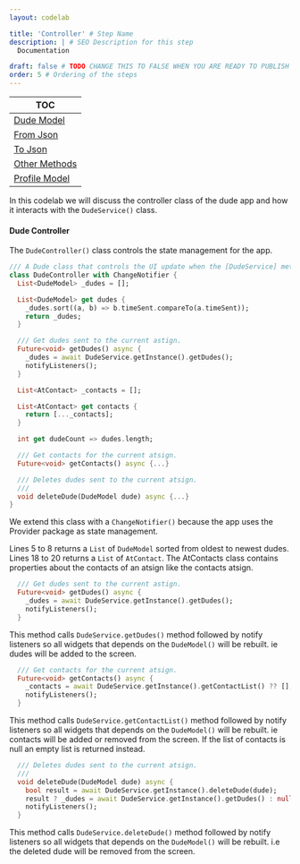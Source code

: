 ```yaml
---
layout: codelab

title: 'Controller' # Step Name
description: | # SEO Description for this step
  Documentation

draft: false # TODO CHANGE THIS TO FALSE WHEN YOU ARE READY TO PUBLISH THE PAGE
order: 5 # Ordering of the steps
---
```


| TOC                              |
|----------------------------------|
|  [Dude Model](#dude-model)       |
|  [From Json](#from-json)         |
|  [To Json](#to-json)             |
|  [Other Methods](#other-methods) |
|  [Profile Model](#profile-model) |

In this codelab we will discuss the controller class of the dude app and how it interacts with the `DudeService()` class.

#### Dude Controller
The `DudeController()` class controls the state management for the app.
```dart
/// A Dude class that controls the UI update when the [DudeService] methods are called.
class DudeController with ChangeNotifier {
  List<DudeModel> _dudes = [];

  List<DudeModel> get dudes {
    _dudes.sort((a, b) => b.timeSent.compareTo(a.timeSent));
    return _dudes;
  }

  /// Get dudes sent to the current astign.
  Future<void> getDudes() async {
    _dudes = await DudeService.getInstance().getDudes();
    notifyListeners();
  }

  List<AtContact> _contacts = [];

  List<AtContact> get contacts {
    return [..._contacts];
  }

  int get dudeCount => dudes.length;

  /// Get contacts for the current atsign.
  Future<void> getContacts() async {...}

  /// Deletes dudes sent to the current atsign.
  ///
  void deleteDude(DudeModel dude) async {...}
}
```

We extend this class with a `ChangeNotifier()` because the app uses the Provider package as state management.

Lines 5 to 8 returns a `List` of `DudeModel` sorted from oldest to newest dudes. Lines 18 to 20 returns a `List` of `AtContact`. The AtContacts class contains properties about the contacts of an atsign like the contacts atsign.

```dart
  /// Get dudes sent to the current astign.
  Future<void> getDudes() async {
    _dudes = await DudeService.getInstance().getDudes();
    notifyListeners();
  }
```
This method calls `DudeService.getDudes()` method followed by notify listeners so all widgets that depends on the `DudeModel()` will be rebuilt. ie dudes will be added to the screen.


```dart
  /// Get contacts for the current atsign.
  Future<void> getContacts() async {
    _contacts = await DudeService.getInstance().getContactList() ?? [];
    notifyListeners();
  }
```
This method calls `DudeService.getContactList()` method followed by notify listeners so all widgets that depends on the `DudeModel()` will be rebuilt. ie contacts will be added or removed from the screen. If the list of contacts is null an empty list is returned instead.

```dart
  /// Deletes dudes sent to the current atsign.
  ///
  void deleteDude(DudeModel dude) async {
    bool result = await DudeService.getInstance().deleteDude(dude);
    result ? _dudes = await DudeService.getInstance().getDudes() : null;
    notifyListeners();
  }
```
This method calls `DudeService.deleteDude()` method followed by notify listeners so all widgets that depends on the `DudeModel()` will be rebuilt. i.e the deleted dude will be removed from the screen.
